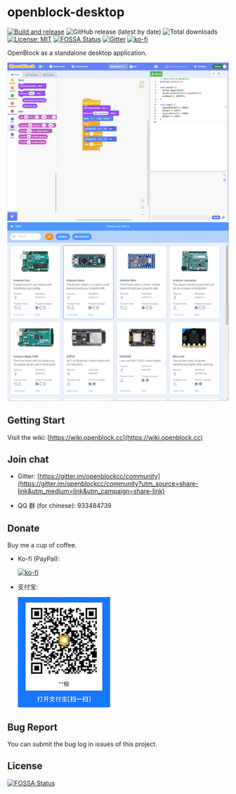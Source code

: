 # openblock-desktop

[![Build and release](https://github.com/openblockcc/openblock-desktop/actions/workflows/build-and-release.yml/badge.svg)](https://github.com/openblockcc/openblock-desktop/actions/workflows/build-and-release.yml)
![GitHub release (latest by date)](https://img.shields.io/github/v/release/openblockcc/openblock-desktop)
![Total downloads](https://img.shields.io/github/downloads/openblockcc/openblock-desktop/total)
[![License: MIT](https://img.shields.io/badge/License-MIT-yellow.svg)](https://opensource.org/licenses/MIT)
[![FOSSA Status](https://app.fossa.com/api/projects/git%2Bgithub.com%2Fopenblockcc%2Fopenblock-desktop.svg?type=shield)](https://app.fossa.com/projects/git%2Bgithub.com%2Fopenblockcc%2Fopenblock-desktop?ref=badge_shield)
[![Gitter](https://badges.gitter.im/openblockcc/community.svg)](https://gitter.im/openblockcc/community?utm_source=badge&utm_medium=badge&utm_campaign=pr-badge)
[![ko-fi](https://img.shields.io/badge/donate-sponsors-ea4aaa.svg?logo=ko-fi)](https://ko-fi.com/X8X66DATO)

OpenBlock as a standalone desktop application.

![screenshot](./doc/screenshot.png)
![screenshot2](./doc/screenshot2.png)

## Getting Start

Visit the wiki: [https://wiki.openblock.cc](https://wiki.openblock.cc)

## Join chat

- Gitter: [https://gitter.im/openblockcc/community](https://gitter.im/openblockcc/community?utm_source=share-link&utm_medium=link&utm_campaign=share-link)

- QQ 群 (for chinese): 933484739

## Donate

Buy me a cup of coffee.

- Ko-fi (PayPal):

    [![ko-fi](https://ko-fi.com/img/githubbutton_sm.svg)](https://ko-fi.com/X8X66DATO)

- 支付宝:

    ![alipayQRCode](./doc/alipayQRCode.png)

## Bug Report

You can submit the bug log in issues of this project.


## License
[![FOSSA Status](https://app.fossa.com/api/projects/git%2Bgithub.com%2Fopenblockcc%2Fopenblock-desktop.svg?type=large)](https://app.fossa.com/projects/git%2Bgithub.com%2Fopenblockcc%2Fopenblock-desktop?ref=badge_large)
